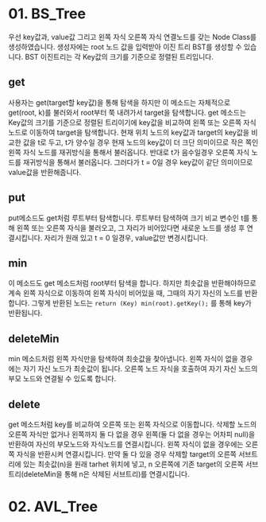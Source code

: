 # 01. BS_Tree
우선 key값과, value값 그리고 왼쪽 자식 오른쪽 자식 연결노드를 갖는 Node Class를 생성하였습니다.
생성자에는 root 노드 값을 입력받아 이진 트리 BST를 생성할 수 있습니다.
BST 이진트리는 각 Key값의 크기를 기준으로 정렬된 트리입니다.
## get
사용자는 get(target할 key값)을 통해 탐색을 하지만 이 메소드는 자체적으로 get(root, k)를 불러와서 root부터 쭉 내려가서 target을 탐색합니다.
get 메소드는 Key값의 크기를 기준으로 정렬된 트리이기에 key값을 비교하여 왼쪽 또는 오른쪽 자식 노드로 이동하여 target을 탐색합니다.
현재 위치 노드의 key값과 target의 key값을 비교한 값을 t로 두고, t가 양수일 경우 현재 노드의 key값이 더 크단 의미이므로 작은 쪽인 왼쪽 자식 노드를 재귀방식을 통해서 불러옵니다.
반대로 t가 음수일경우 오른쪽 자식 노드를 재귀방식을 통해서 불러옵니다.
그러다가 t = 0일 경우 key값이 같단 의미이므로 value값을 반환해줍니다.

## put
put메소드도 get처럼 루트부터 탐색합니다.
루트부터 탐색하여 크기 비교 변수인 t를 통해 왼쪽 또는 오른쪽 자식을 불러오고, 그 자리가 비어있다면 새로운 노드를 생성 후 연결시킵니다.
자리가 원래 있고 t = 0 일경우, value값만 변경시킵니다.

## min
이 메소드도 get 메소드처럼 root부터 탐색을 합니다.
하지만 최솟값을 반환해야하므로 계속 왼쪽 자식으로 이동하여 왼쪽 자식이 비어있을 때, 그때의 자기 자신의 노드를 반환합니다.
그렇게 반환된 노드는 `return (Key) min(root).getKey();` 를 통해 key가 반환됩니다.

## deleteMin
min 메소드처럼 왼쪽 자식만을 탐색하여 최솟값을 찾아냅니다.
왼쪽 자식이 없을 경우에는 자기 자신 노드가 최솟값이 됩니다.
오른쪽 노드 자식을 호출하여 자기 자신 노드의 부모 노드와 연결될 수 있도록 합니다.

## delete
get 메소드처럼 key를 비교하여 오른쪽 또는 왼쪽 자식으로 이동합니다.
삭제할 노드의 오른쪽 자식만 없거나 왼쪽까지 둘 다 없을 경우 왼쪽(둘 다 없을 경우는 어차피 null)을 반환하여 자신의 부모노드와 자식노드를 연결시킵니다.
왼쪽 자식이 없을 경우에는 오른쪽 자식을 반환시켜 연결시킵니다.
만약 둘 다 있을 경우 삭제할 target의 오른쪽 서브트리에 있는 최솟값(n)을 원래 tarhet 위치에 넣고, n 오른쪽에 기존 target의 오른쪽 서브트리(deleteMin을 통해 n은 삭제된 서브트리)를 연결시킵니다. 

# 02. AVL_Tree